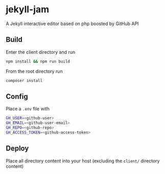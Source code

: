 # jekyll-jam

A Jekyll interactive editor based on php boosted by GitHub API

## Build

Enter the client directory and run

```bash
npm install && npm run build
```

From the root directory run

```bash
composer install
```

## Config

Place a `.env` file with

```bash
GH_USER=<github-user>
GH_EMAIL=<github-user-email>
GH_REPO=<github-repo>
GH_ACCESS_TOKEN=<github-access-token>
```

## Deploy

Place all directory content into your host (excluding the `client/` directory content)
